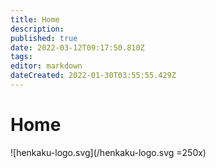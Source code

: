 ```yaml
---
title: Home
description: 
published: true
date: 2022-03-12T09:17:50.810Z
tags: 
editor: markdown
dateCreated: 2022-01-30T03:55:55.429Z
---
```


# Home

![henkaku-logo.svg](/henkaku-logo.svg =250x)
